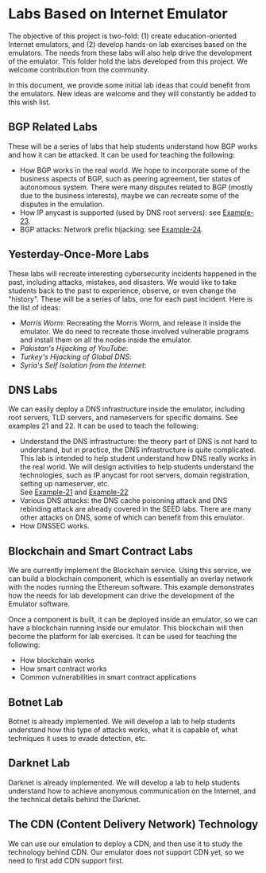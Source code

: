 # Labs Based on Internet Emulator

The objective of this project is two-fold: (1) create education-oriented
Internet emulators, and (2) develop hands-on lab exercises based on the emulators.
The needs from these labs will also help drive the development of the
emulator. This folder hold the labs developed from this project.
We welcome contribution from the community.

In this document, we provide some initial lab ideas that could benefit from the emulators.
New ideas are welcome and they will constantly be added to this wish list.

## BGP Related Labs 

These will be a series of labs that help students understand
how BGP works and how it can be attacked. It can be used for teaching the
following:

- How BGP works in the real world. We hope to incorporate some of the business 
  aspects of BGP, such as peering agreement, tier status of autonomous system. 
  There were many disputes related to BGP (mostly due to the business interests),
  maybe we can recreate some of the disputes in the emulation.
- How IP anycast is supported (used by DNS root servers): 
  see [Example-23](/examples/23-ip-anycast). 
- BGP attacks: Network prefix hijacking:
  see [Example-24](/examples/24-bgp-prefix-hijacking). 

## Yesterday-Once-More Labs 

These labs will recreate interesting cybersecurity 
incidents happened in the past, including attacks, mistakes, and disasters.
We would like to take students back to the past to experience, observe,
or even change the "history". These will be a series of labs,
one for each past incident. Here is the list of ideas:

- *Morris Worm*: Recreating the Morris Worm, and release it inside the emulator.
   We do need to recreate those involved vulnerable programs and install them
   on all the nodes inside the emulator. 
- *Pakistan's Hijacking of YouTube*:  
- *Turkey's Hijacking of Global DNS*:  
- *Syria's Self Isolation from the Internet*:


## DNS Labs

We can easily deploy a DNS infrastructure inside the emulator, including 
root servers, TLD servers, and nameservers for specific domains. 
See examples 21 and 22. It can be used to teach the following:

- Understand the DNS infrastructure: the theory part of DNS is not hard to understand,
  but in practice, the DNS infrastructure is quite complicated. 
  This lab is intended to help student understand how DNS really works
  in the real world. We will design activities to help students understand 
  the technologies, such as IP anycast for root servers, domain registration,
  setting up nameserver, etc.  
  See [Example-21](/examples/21-dns-component) and 
  [Example-22](22-mini-internet-with-dns)
- Various DNS attacks: the DNS cache poisoning attack and DNS rebinding attack are
  already covered in the SEED labs. There are many other attacks on DNS, some of 
  which can benefit from this emulator.
- How DNSSEC works. 


## Blockchain and Smart Contract Labs

We are currently implement the Blockchain service. Using this service,
we can build a blockchain component, which is essentially an overlay network 
with the nodes running the Ethereum software. This example demonstrates
how the needs for lab development can drive the development of the Emulator software.

Once a component is built, it can be deployed inside an emulator, so we can have a blockchain
running inside our emulator. This blockchain will then become the platform
for lab exercises. It can be used for teaching the following:

- How blockchain works 
- How smart contract works 
- Common vulnerabilities in smart contract applications


## Botnet Lab

Botnet is already implemented. We will develop
a lab to help students understand how this type of attacks works, 
what it is capable of, what techniques it uses to evade detection, etc.


## Darknet Lab

Darknet is already implemented. We will develop a lab to 
help students understand how to achieve anonymous 
communication on the Internet, and the technical details
behind the Darknet.


## The CDN (Content Delivery Network) Technology

We can use our emulation to deploy a CDN, and then use 
it to study the technology behind CDN. Our emulator does not 
support CDN yet, so we need to first add CDN support first.


